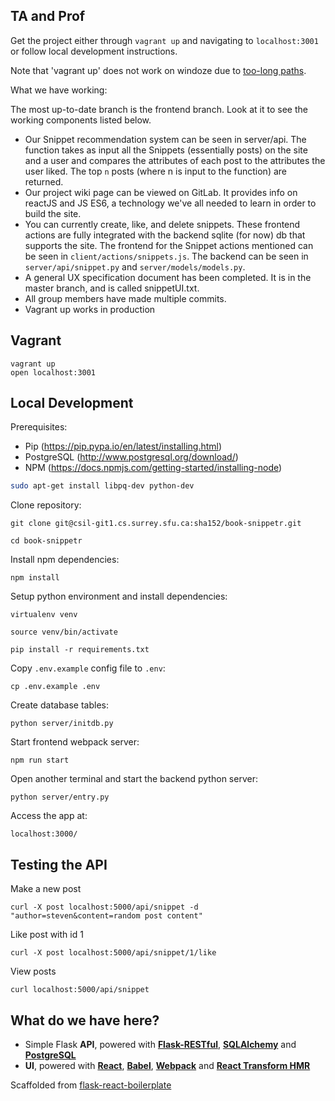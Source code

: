 ## TA and Prof

Get the project either through `vagrant up` and navigating to `localhost:3001` or follow local development instructions.

Note that 'vagrant up' does not work on windoze due to [too-long paths](https://harvsworld.com/2015/how-to-fix-npm-install-errors-on-vagrant-on-windows-because-the-paths-are-too-long/).

What we have working:

The most up-to-date branch is the frontend branch. Look at it to see the working components listed below.

- Our Snippet recommendation system can be seen in server/api. The function
  takes as input all the Snippets (essentially posts) on the site and a user
  and compares the attributes of each post to the attributes the user liked.
  The top `n` posts (where n is input to the function) are returned.
- Our project wiki page can be viewed on GitLab. It provides info on reactJS
  and JS ES6, a technology we've all needed to learn in order to build the
  site.
- You can currently create, like, and delete snippets. These frontend actions
  are fully integrated with the backend sqlite (for now) db that supports the
  site. The frontend for the Snippet actions mentioned can be seen in
  `client/actions/snippets.js`. The backend can be seen in
  `server/api/snippet.py` and `server/models/models.py`.
- A general UX specification document has been completed. It is in the master
  branch, and is called snippetUI.txt.
- All group members have made multiple commits.
- Vagrant up works in production

## Vagrant

```
vagrant up
open localhost:3001
```

## Local Development


Prerequisites:

- Pip (https://pip.pypa.io/en/latest/installing.html)
- PostgreSQL (http://www.postgresql.org/download/)
- NPM (https://docs.npmjs.com/getting-started/installing-node)

```bash
sudo apt-get install libpq-dev python-dev
```

Clone repository:

```
git clone git@csil-git1.cs.surrey.sfu.ca:sha152/book-snippetr.git

cd book-snippetr
```

Install npm dependencies:

```
npm install
```

Setup python environment and install dependencies:

```
virtualenv venv

source venv/bin/activate

pip install -r requirements.txt
```

Copy `.env.example` config file to `.env`:

```
cp .env.example .env
```

Create database tables:

```
python server/initdb.py
```

Start frontend webpack server:

```
npm run start

```

Open another terminal and start the backend python server:

```
python server/entry.py

```

Access the app at:

```
localhost:3000/
```

## Testing the API

Make a new post

```
curl -X post localhost:5000/api/snippet -d "author=steven&content=random post content"
```

Like post with id 1
```
curl -X post localhost:5000/api/snippet/1/like

```

View posts
```
curl localhost:5000/api/snippet

```

## What do we have here?

- Simple Flask **API**, powered with [**Flask-RESTful**](https://flask-restful.readthedocs.org/en/0.3.3/), [**SQLAlchemy**](http://www.sqlalchemy.org/) and [**PostgreSQL**](http://www.postgresql.org/)
- **UI**, powered with [**React**](http://facebook.github.io/react/), [**Babel**](https://babeljs.io/), [**Webpack**](http://webpack.github.io/) and [**React Transform HMR**](https://github.com/gaearon/react-transform-hmr)

Scaffolded from [flask-react-boilerplate](https://github.com/alexkuz/flask-react-boilerplate)
